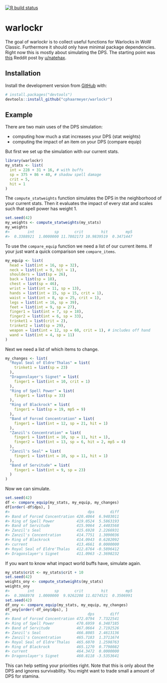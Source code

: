 
<!-- README.md is generated from README.Rmd. Please edit that file -->

<!-- badges: start -->

[![R build
status](https://github.com/cphaarmeyer/warlockr/workflows/R-CMD-check/badge.svg)](https://github.com/cphaarmeyer/warlockr/actions)
<!-- badges: end -->

# warlockr

The goal of warlockr is to collect useful functions for Warlocks in WoW
Classic. Furthermore it should only have minimal package dependencies.
Right now this is mostly about simulating the DPS. The starting point
was
[this](https://www.reddit.com/r/classicwow/comments/dh5r6g/so_i_made_a_warlock_shadowbolt_simulator/)
Reddit post by [u/natehax](https://www.reddit.com/user/natehax/).

## Installation

Install the development version from [GitHub](https://github.com/) with:

``` r
# install.packages("devtools")
devtools::install_github("cphaarmeyer/warlockr")
```

## Example

There are two main uses of the DPS simulation:

  - computing how much a stat increases your DPS (stat weights)
  - computing the impact of an item on your DPS (compare equip)

But first we set up the simulation with our current stats.

``` r
library(warlockr)
my_stats <- list(
  int = 228 + 31 + 16, # with buffs
  sp = 375 + 86 + 40, # shadow spell damage
  crit = 5,
  hit = 1
)
```

The `compute_statweights` function simulates the DPS in the neighborhood
of your current stats. Then it evaluates the impact of every stat and
scales such that spell power has weight 1.

``` r
set.seed(42)
my_weights <- compute_statweights(my_stats)
my_weights
#>        int         sp       crit        hit        mp5 
#>  0.3388921  1.0000000 11.7802173 10.9839519  0.3471447
```

To use the `compare_equip` function we need a list of our current items.
If your just want a quick comparison see `compare_items`.

``` r
my_equip <- list(
  head = list(int = 16, sp = 32),
  neck = list(int = 9, hit = 1),
  shoulders = list(sp = 26),
  back = list(sp = 18),
  chest = list(sp = 46),
  wrist = list(int = 11, sp = 13),
  hands = list(int = 15, sp = 15, crit = 1),
  waist = list(int = 8, sp = 25, crit = 1),
  legs = list(int = 16, sp = 39),
  feet = list(int = 9, sp = 27),
  finger1 = list(int = 7, sp = 18),
  finger2 = list(int = 6, sp = 33),
  trinket1 = list(crit = 2),
  trinket2 = list(sp = 29),
  weapon = list(int = 12, sp = 60, crit = 1), # includes off hand
  wand = list(int = 4, sp = 11)
)
```

Next we need a list of which items to change.

``` r
my_changes <- list(
  "Royal Seal of Eldre'Thalas" = list(
    trinket1 = list(sp = 23)
  ),
  "Dragonslayer's Signet" = list(
    finger1 = list(int = 10, crit = 1)
  ),
  "Ring of Spell Power" = list(
    finger1 = list(sp = 33)
  ),
  "Ring of Blackrock" = list(
    finger1 = list(sp = 19, mp5 = 9)
  ),
  "Band of Forced Concentration" = list(
    finger1 = list(int = 12, sp = 21, hit = 1)
  ),
  "Zanzil's Concentration" = list(
    finger1 = list(int = 10, sp = 11, hit = 1),
    finger2 = list(int = 13, sp = 6, hit = 2, mp5 = 4)
  ),
  "Zanzil's Seal" = list(
    finger1 = list(int = 10, sp = 11, hit = 1)
  ),
  "Band of Servitude" = list(
    finger1 = list(int = 9, sp = 23)
  )
)
```

Now we can simulate.

``` r
set.seed(42)
df <- compare_equip(my_stats, my_equip, my_changes)
df[order(-df$dps), ]
#>                                   dps       diff
#> Band of Forced Concentration 420.4064  6.9403011
#> Ring of Spell Power          419.0524  5.5863193
#> Band of Servitude            415.9064  2.4403568
#> Zanzil's Seal                415.6928  2.2266931
#> Zanzil's Concentration       414.7751  1.3090036
#> Ring of Blackrock            414.0943  0.6282092
#> current                      413.4661  0.0000000
#> Royal Seal of Eldre'Thalas   412.8764 -0.5896412
#> Dragonslayer's Signet        411.0963 -2.3698232
```

If you want to know what impact world buffs have, simulate again.

``` r
my_stats$crit <- my_stats$crit + 10
set.seed(42)
weights_ony <- compute_statweights(my_stats)
weights_ony
#>        int         sp       crit        hit        mp5 
#>  0.3068978  1.0000000  9.9262208 11.0274521  0.3506991
set.seed(42)
df_ony <- compare_equip(my_stats, my_equip, my_changes)
df_ony[order(-df_ony$dps), ]
#>                                   dps       diff
#> Band of Forced Concentration 472.0794  7.7322541
#> Ring of Spell Power          470.6959  6.3487185
#> Band of Servitude            467.0664  2.7192526
#> Zanzil's Seal                466.8085  2.4613136
#> Zanzil's Concentration       465.7183  1.3711674
#> Royal Seal of Eldre'Thalas   465.6070  1.2598763
#> Ring of Blackrock            465.1270  0.7798082
#> current                      464.3472  0.0000000
#> Dragonslayer's Signet        460.8118 -3.5353641
```

This can help setting your priorities right. Note that this is only
about the DPS and ignores survivability. You might want to trade small a
amount of DPS for stamina.
